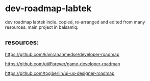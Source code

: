 # dev-roadmap-labtek
dev roadmap labtek indie. copied, re-arranged and edited from many resources. main project in balsamiq. 


## resources:
https://github.com/kamranahmedse/developer-roadmap


https://github.com/utilForever/game-developer-roadmap


https://github.com/togiberlin/ui-ux-designer-roadmap
